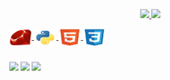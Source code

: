 
<div align="center">
  <a href="https://github.com/Hoymie2075">
  <img height="180em" src="https://github-readme-stats.vercel.app/api?username=Hoymie2075&show_icons=true&theme=vue"/>
  <img height="180em" src="https://github-readme-stats.vercel.app/api/top-langs/?username=Hoymie2075&layout=compact&langs_count=7&theme=vue"/>
</div>

 <div style="display: inline_block"><br>
   <img align="center" alt="Rafa-Python" height="30" width="40" src="https://raw.githubusercontent.com/devicons/devicon/master/icons/ruby/ruby-original.svg">
   <img align="center" alt="Rafa-Python" height="30" width="40" src="https://raw.githubusercontent.com/devicons/devicon/master/icons/python/python-original.svg">
   <img align="center" alt="Rafa-HTML" height="30" width="40" src="https://raw.githubusercontent.com/devicons/devicon/master/icons/html5/html5-original.svg">
   <img align="center" alt="Rafa-CSS" height="30" width="40" src="https://raw.githubusercontent.com/devicons/devicon/master/icons/css3/css3-original.svg">
 </div>
  
 ##

<div>
  <a href="https://www.instagram.com/no.naaaaaaaaaaaaaame/" target="_blank"><img src="https://img.shields.io/badge/-Instagram-%23E4405F?style=for-the-badge&logo=instagram&logoColor=white" target="_blank"></a>
  <a href = "mailto:rytsar0pravdy@gmail.com"><img src="https://img.shields.io/badge/-Gmail-%23333?style=for-the-badge&logo=gmail&logoColor=white" target="_blank"></a>
  <a href="https://twitter.com/Zeu3lag5k3l2D8c" target="_blank"><img src="https://img.shields.io/badge/-Twitter-%23333?style=for-the-badge&logo=twitter&logoColor=white" target="_blank"></a>
</div>
